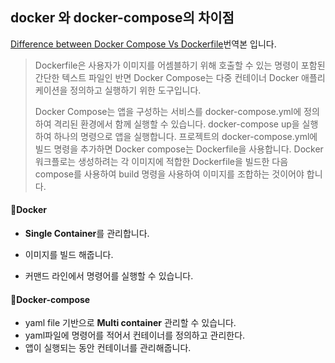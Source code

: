 ## docker 와 docker-compose의 차이점

[Difference between Docker Compose Vs Dockerfile](https://dockerlabs.collabnix.com/beginners/difference-compose-dockerfile.html)번역본 입니다.

> Dockerfile은 사용자가 이미지를 어셈블하기 위해 호출할 수 있는 명령이 포함된 간단한 텍스트 파일인 반면 Docker Compose는 다중 컨테이너 Docker 애플리케이션을 정의하고 실행하기 위한 도구입니다.
>
> Docker Compose는 앱을 구성하는 서비스를 docker-compose.yml에 정의하여 격리된 환경에서 함께 실행할 수 있습니다. docker-compose up을 실행하여 하나의 명령으로 앱을 실행합니다. 프로젝트의 docker-compose.yml에 빌드 명령을 추가하면 Docker compose는 Dockerfile을 사용합니다. Docker 워크플로는 생성하려는 각 이미지에 적합한 Dockerfile을 빌드한 다음 compose를 사용하여 build 명령을 사용하여 이미지를 조합하는 것이어야 합니다.





#### 🔷Docker

- **Single Container**를 관리합니다.

- 이미지를 빌드 해줍니다.

- 커맨드 라인에서 명령어를 실행할 수 있습니다.

  

####  🔷Docker-compose

- yaml file 기반으로 **Multi container** 관리할 수 있습니다.
- yaml파일에 명령어를 적어서 컨테이너를 정의하고 관리한다. 
- 앱이 실행되는 동안 컨테이너를 관리해줍니다.





